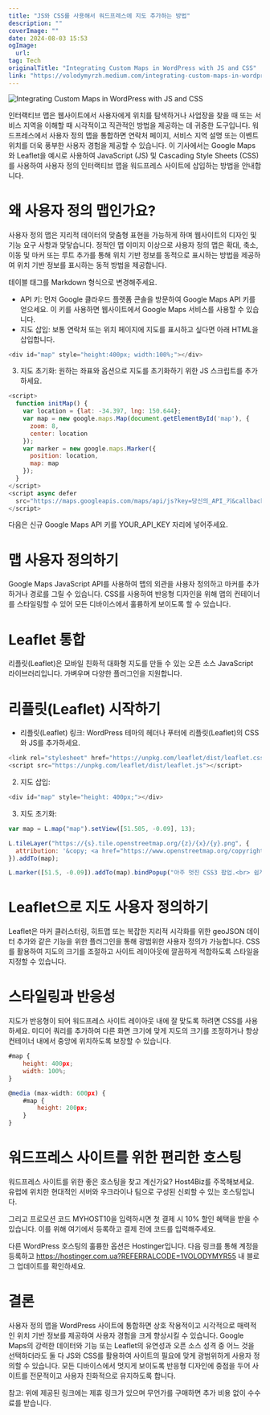 ```yaml
---
title: "JS와 CSS를 사용해서 워드프레스에 지도 추가하는 방법"
description: ""
coverImage: ""
date: 2024-08-03 15:53
ogImage: 
  url: 
tag: Tech
originalTitle: "Integrating Custom Maps in WordPress with JS and CSS"
link: "https://volodymyrzh.medium.com/integrating-custom-maps-in-wordpress-with-js-and-css-7207378f51a7"
---
```




![Integrating Custom Maps in WordPress with JS and CSS](/assets/img/Integrating-Custom-Maps-in-WordPress-with-JS-and-CSS_0.png)

인터랙티브 맵은 웹사이트에서 사용자에게 위치를 탐색하거나 사업장을 찾을 때 또는 서비스 지역을 이해할 때 시각적이고 직관적인 방법을 제공하는 데 귀중한 도구입니다. 워드프레스에서 사용자 정의 맵을 통합하면 연락처 페이지, 서비스 지역 설명 또는 이벤트 위치를 더욱 풍부한 사용자 경험을 제공할 수 있습니다. 이 기사에서는 Google Maps와 Leaflet을 예시로 사용하여 JavaScript (JS) 및 Cascading Style Sheets (CSS)를 사용하여 사용자 정의 인터랙티브 맵을 워드프레스 사이트에 삽입하는 방법을 안내합니다.

# 왜 사용자 정의 맵인가요?

사용자 정의 맵은 지리적 데이터의 맞춤형 표현을 가능하게 하며 웹사이트의 디자인 및 기능 요구 사항과 맞닿습니다. 정적인 맵 이미지 이상으로 사용자 정의 맵은 확대, 축소, 이동 및 마커 또는 루트 추가를 통해 위치 기반 정보를 동적으로 표시하는 방법을 제공하여 위치 기반 정보를 표시하는 동적 방법을 제공합니다.

<div class="content-ad"></div>

테이블 태그를 Markdown 형식으로 변경해주세요.

<div class="content-ad"></div>

- API 키: 먼저 Google 클라우드 플랫폼 콘솔을 방문하여 Google Maps API 키를 얻으세요. 이 키를 사용하면 웹사이트에서 Google Maps 서비스를 사용할 수 있습니다.
- 지도 삽입: 보통 연락처 또는 위치 페이지에 지도를 표시하고 싶다면 아래 HTML을 삽입합니다.

```js
<div id="map" style="height:400px; width:100%;"></div>
```

3. 지도 초기화: 원하는 좌표와 옵션으로 지도를 초기화하기 위한 JS 스크립트를 추가하세요.

```js
<script>
  function initMap() {
    var location = {lat: -34.397, lng: 150.644};
    var map = new google.maps.Map(document.getElementById('map'), {
      zoom: 8,
      center: location
    });
    var marker = new google.maps.Marker({
      position: location,
      map: map
    });
  }
</script>
<script async defer
  src="https://maps.googleapis.com/maps/api/js?key=당신의_API_키&callback=initMap">
</script>
```

<div class="content-ad"></div>

다음은 신규 Google Maps API 키를 YOUR_API_KEY 자리에 넣어주세요.

# 맵 사용자 정의하기

Google Maps JavaScript API를 사용하여 맵의 외관을 사용자 정의하고 마커를 추가하거나 경로를 그릴 수 있습니다. CSS를 사용하여 반응형 디자인을 위해 맵의 컨테이너를 스타일링할 수 있어 모든 디바이스에서 훌륭하게 보이도록 할 수 있습니다.

# Leaflet 통합

<div class="content-ad"></div>

리플릿(Leaflet)은 모바일 친화적 대화형 지도를 만들 수 있는 오픈 소스 JavaScript 라이브러리입니다. 가벼우며 다양한 플러그인을 지원합니다.

# 리플릿(Leaflet) 시작하기

- 리플릿(Leaflet) 링크: WordPress 테마의 헤더나 푸터에 리플릿(Leaflet)의 CSS와 JS를 추가하세요.

```js
<link rel="stylesheet" href="https://unpkg.com/leaflet/dist/leaflet.css" />
<script src="https://unpkg.com/leaflet/dist/leaflet.js"></script>
```

<div class="content-ad"></div>

2. 지도 삽입:

```js
<div id="map" style="height: 400px;"></div>
```

3. 지도 초기화:

```js
var map = L.map("map").setView([51.505, -0.09], 13);

L.tileLayer("https://{s}.tile.openstreetmap.org/{z}/{x}/{y}.png", {
  attribution: '&copy; <a href="https://www.openstreetmap.org/copyright">OpenStreetMap</a> contributors',
}).addTo(map);

L.marker([51.5, -0.09]).addTo(map).bindPopup("아주 멋진 CSS3 팝업.<br> 쉽게 사용자 정의할 수 있어요.").openPopup();
```

<div class="content-ad"></div>

# Leaflet으로 지도 사용자 정의하기

Leaflet은 마커 클러스터링, 히트맵 또는 복잡한 지리적 시각화를 위한 geoJSON 데이터 추가와 같은 기능을 위한 플러그인을 통해 광범위한 사용자 정의가 가능합니다. CSS를 활용하여 지도의 크기를 조절하고 사이트 레이아웃에 깔끔하게 적합하도록 스타일을 지정할 수 있습니다.

# 스타일링과 반응성

지도가 반응형이 되어 워드프레스 사이트 레이아웃 내에 잘 맞도록 하려면 CSS를 사용하세요. 미디어 쿼리를 추가하여 다른 화면 크기에 맞게 지도의 크기를 조정하거나 항상 컨테이너 내에서 중앙에 위치하도록 보장할 수 있습니다.

<div class="content-ad"></div>

```js
#map {
    height: 400px;
    width: 100%;
}

@media (max-width: 600px) {
    #map {
        height: 200px;
    }
}
```

# 워드프레스 사이트를 위한 편리한 호스팅

워드프레스 사이트를 위한 좋은 호스팅을 찾고 계신가요? Host4Biz를 주목해보세요. 유럽에 위치한 현대적인 서버와 우크라이나 팀으로 구성된 신뢰할 수 있는 호스팅입니다.

그리고 프로모션 코드 MYHOST10을 입력하시면 첫 결제 시 10% 할인 혜택을 받을 수 있습니다. 이를 위해 여기에서 등록하고 결제 전에 코드를 입력해주세요.

<div class="content-ad"></div>

다른 WordPress 호스팅의 훌륭한 옵션은 Hostinger입니다. 다음 링크를 통해 계정을 등록하고 https://hostinger.com.ua?REFERRALCODE=1VOLODYMYR55 내 블로그 업데이트를 확인하세요.

# 결론

사용자 정의 맵을 WordPress 사이트에 통합하면 상호 작용적이고 시각적으로 매력적인 위치 기반 정보를 제공하여 사용자 경험을 크게 향상시킬 수 있습니다. Google Maps의 강력한 데이터와 기능 또는 Leaflet의 유연성과 오픈 소스 성격 중 어느 것을 선택하더라도 둘 다 JS와 CSS를 활용하여 사이트의 필요에 맞게 광범위하게 사용자 정의할 수 있습니다. 모든 디바이스에서 멋지게 보이도록 반응형 디자인에 중점을 두어 사이트를 전문적이고 사용자 친화적으로 유지하도록 합니다.

참고: 위에 제공된 링크에는 제휴 링크가 있으며 무언가를 구매하면 추가 비용 없이 수수료를 받습니다.
